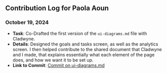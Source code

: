 ## Contribution Log for Paola Aoun 

### October 19, 2024
- **Task**: Co-Drafted the first version of the `ui-diagrams.md` file with Cladwyne.
- **Details**: Designed the goals and tasks screen, as well as the analytics screen. I then helped contribute to the shared document that Cladwyne and I made, that explains essentially what each element of the page does, and how we want it to be set up.
- **Link to Commit**: [Commit on ui-diagrams.md](https://github.com/tannneer/CS326-GroupProject/blob/0c6390ee60cee33bce3ad23c67dc1e2f40bf6fb2/team/markdowns/ui-diagrams.md)
